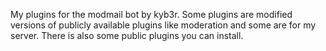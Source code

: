 My plugins for the modmail bot by kyb3r. Some plugins are modified versions of publicly available plugins like moderation and some are for my server. There is also some public plugins you can install.
